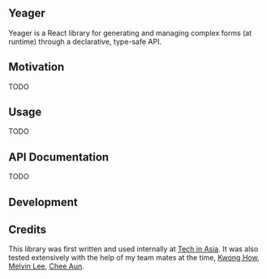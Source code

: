 Yeager
-----

Yeager is a React library for generating and managing complex forms (at runtime) through
a declarative, type-safe API.

## Motivation

TODO

## Usage

TODO

## API Documentation

TODO

## Development

## Credits

This library was first written and used internally at
[Tech in Asia](https://github.com/techinasia). It was also tested extensively
with the help of my team mates at the time, [Kwong How](https://github.com/kwonghow), [Melvin Lee](https://github.com/ZYML), [Chee Aun](https://github.com/cheeaun).
